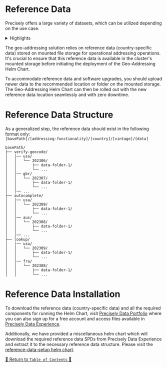 # Reference Data

Precisely offers a large variety of datasets, which can be utilized depending on the use case.

<details>
<summary>Highlights</summary>

- Highest building level precision. Highest overall building and parcel level precision datasets
- Low Street interpolation percentage.
- Best for address level geocodes for North American and European addresses
- Master Location Data (MLD), our best-in-class, hyper-accurate location reference data with PreciselyID, is now
  available in 11 countries, with more to come!
- Positionally-accurate location datasets delivers highly relevant, consistent context enabling more confident business
  decisions.

</details>

The geo-addressing solution relies on reference data (country-specific data) stored on mounted file storage for
operational addressing operations. It's crucial to ensure that this reference data is available in the cluster's mounted
storage before initiating the deployment of the Geo-Addressing Helm Chart.

To accommodate reference data and software upgrades, you should upload newer data to the recommended location or folder
on the mounted storage. The Geo-Addressing Helm Chart can then be rolled out with the new reference data location
seamlessly and with zero downtime.


# Reference Data Structure

As a generalized step, the reference data should exist in the following format only:
<br>`[basePath]/[addressing-functionality]/[country]/[vintage]/[data]`


```
basePath/
├── verify-geocode/
│   │── usa/
│   │   └── 202306/
│   │       ├── data-folder-1/
│   │       └── ...
│   │── gbr/
│   │   └── 202307/
│   │       ├── data-folder-1/
│   │       └── ...
│   │── ...
├── autocomplete/
│   │── usa/
│   │   └── 202309/
│   │       ├── data-folder-1/
│   │       └── ...
│   │── aus/
│   │   └── 202308/
│   │       ├── data-folder-1/
│   │       └── ...
│   │── ...
├── lookup/
│   │── usa/
│   │   └── 202309/
│   │       ├── data-folder-1/
│   │       └── ...
│   │── fra/
│   │   └── 202308/
│   │       ├── data-folder-1/
│   │       └── ...
```

# Reference Data Installation

To download the reference data (country-specific data) and all the required components for running the Helm Chart,
visit [Precisely Data Portfolio](https://dataguide.precisely.com/) where you can also sign up for a free account and
access files available in [Precisely Data Experience](https://data.precisely.com/).

Additionally, we have provided a miscellaneous helm chart which will download the required reference data SPDs from Precisely Data Experience and extract it to the necessary reference data structure.
Please visit the [reference-data-setup helm chart](../charts/reference-data-setup/README.md).

[🔗 Return to `Table of Contents` 🔗](../README.md#components)